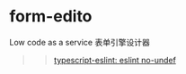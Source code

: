 # form-edito

Low code as a service 表单引擎设计器

>> [typescript-eslint: eslint no-undef](https://typescript-eslint.io/linting/troubleshooting/#i-get-errors-from-the-no-undef-rule-about-global-variables-not-being-defined-even-though-there-are-no-typescript-errors)
